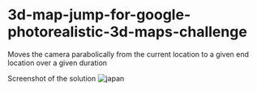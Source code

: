 # 3d-map-jump-for-google-photorealistic-3d-maps-challenge
Moves the camera parabolically from the current location to a given end location over a given duration

Screenshot of the solution
![japan](https://github.com/user-attachments/assets/b2ba2e34-bfcd-4537-831d-14f8e600977d)
